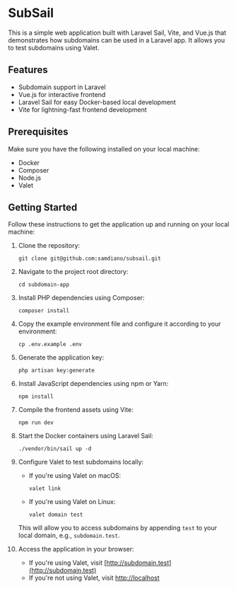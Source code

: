 # SubSail

This is a simple web application built with Laravel Sail, Vite, and Vue.js that demonstrates how subdomains can be used in a Laravel app. It allows you to test subdomains using Valet.

## Features

- Subdomain support in Laravel
- Vue.js for interactive frontend
- Laravel Sail for easy Docker-based local development
- Vite for lightning-fast frontend development

## Prerequisites

Make sure you have the following installed on your local machine:

- Docker
- Composer
- Node.js
- Valet

## Getting Started

Follow these instructions to get the application up and running on your local machine:

1. Clone the repository:

   ```shell
   git clone git@github.com:samdiano/subsail.git
   ```

2. Navigate to the project root directory:

   ```shell
   cd subdomain-app
   ```

3. Install PHP dependencies using Composer:

   ```shell
   composer install
   ```

4. Copy the example environment file and configure it according to your environment:

   ```shell
   cp .env.example .env
   ```

5. Generate the application key:

   ```shell
   php artisan key:generate
   ```

6. Install JavaScript dependencies using npm or Yarn:

   ```shell
   npm install
   ```

7. Compile the frontend assets using Vite:

   ```shell
   npm run dev
   ```

8. Start the Docker containers using Laravel Sail:

   ```shell
   ./vendor/bin/sail up -d
   ```

10. Configure Valet to test subdomains locally:

    - If you're using Valet on macOS:

      ```shell
      valet link
      ```

    - If you're using Valet on Linux:

      ```shell
      valet domain test
      ```

    This will allow you to access subdomains by appending `test` to your local domain, e.g., `subdomain.test`.

11. Access the application in your browser:

    - If you're using Valet, visit [http://subdomain.test](http://subdomain.test)
    - If you're not using Valet, visit [http://localhost](http://localhost)
